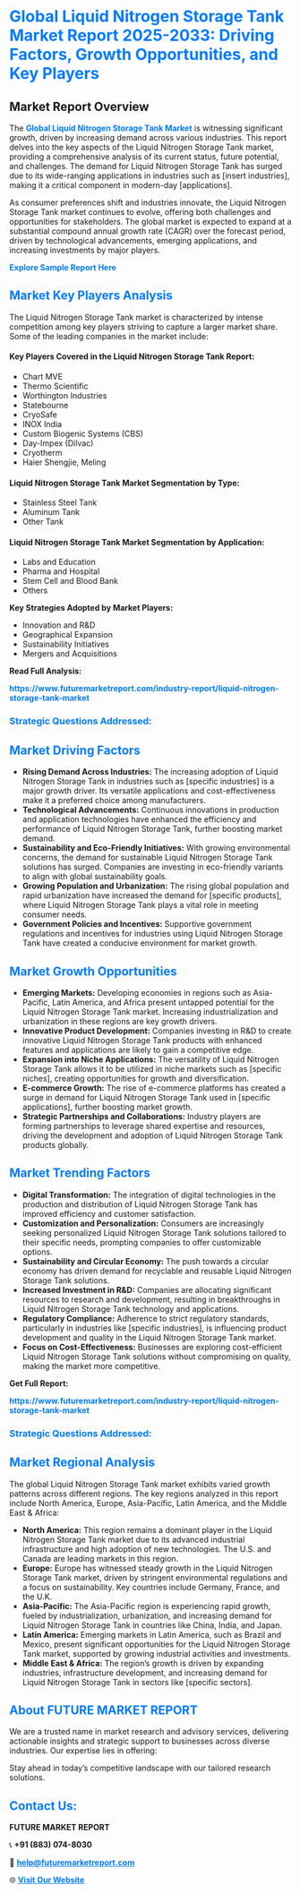 <h1 style="color: #007BFF;">Global Liquid Nitrogen Storage Tank Market Report 2025-2033: Driving Factors, Growth Opportunities, and Key Players</h1>

<section id="overview">
<h2>Market Report Overview</h2>
<p>The <a href="https://www.futuremarketreport.com/industry-report/liquid-nitrogen-storage-tank-market" style="color: #007BFF; text-decoration: none;"><strong>Global Liquid Nitrogen Storage Tank Market</strong></a> is witnessing significant growth, driven by increasing demand across various industries. This report delves into the key aspects of the Liquid Nitrogen Storage Tank market, providing a comprehensive analysis of its current status, future potential, and challenges. The demand for Liquid Nitrogen Storage Tank has surged due to its wide-ranging applications in industries such as [insert industries], making it a critical component in modern-day [applications].</p>
<p>As consumer preferences shift and industries innovate, the Liquid Nitrogen Storage Tank market continues to evolve, offering both challenges and opportunities for stakeholders. The global market is expected to expand at a substantial compound annual growth rate (CAGR) over the forecast period, driven by technological advancements, emerging applications, and increasing investments by major players.</p>
</section>

<section id="overview">
<p><a href="https://www.futuremarketreport.com/request-sample/reportId=107493" style="color: #007BFF; text-decoration: none;"><strong>Explore Sample Report Here</strong></a></p>
</section>

<section id="key-players">
<h2 style="color: #007BFF;">Market Key Players Analysis</h2>
<p>The Liquid Nitrogen Storage Tank market is characterized by intense competition among key players striving to capture a larger market share. Some of the leading companies in the market include:</p>
<h4>Key Players Covered in the Liquid Nitrogen Storage Tank Report:</h4>
<ul><li>Chart MVE</li><li>Thermo Scientific</li><li>Worthington Industries</li><li>Statebourne</li><li>CryoSafe</li><li>INOX India</li><li>Custom Biogenic Systems (CBS)</li><li>Day-Impex (Dilvac)</li><li>Cryotherm</li><li>Haier Shengjie, Meling</li></ul>
<h4>Liquid Nitrogen Storage Tank Market Segmentation by Type:</h4>
<ul><li>Stainless Steel Tank</li><li>Aluminum Tank</li><li>Other Tank</li></ul>

<h4>Liquid Nitrogen Storage Tank Market Segmentation by Application:</h4>
<ul><li>Labs and Education</li><li>Pharma and Hospital</li><li>Stem Cell and Blood Bank</li><li>Others</li></ul>
<p><strong>Key Strategies Adopted by Market Players:</strong></p>
<ul>
<li>Innovation and R&D</li>
<li>Geographical Expansion</li>
<li>Sustainability Initiatives</li>
<li>Mergers and Acquisitions</li>
</ul>
</section>

<section>
<p><strong>Read Full Analysis: </strong></p><a href="https://www.futuremarketreport.com/industry-report/liquid-nitrogen-storage-tank-market" style="color: #007BFF; text-decoration: none;"><strong>https://www.futuremarketreport.com/industry-report/liquid-nitrogen-storage-tank-market</strong></a>
<h3 style="color: #007BFF;">Strategic Questions Addressed:</h3>
</section>

<section id="driving-factors">
<h2 style="color: #007BFF;">Market Driving Factors</h2>
<ul>
<li><strong>Rising Demand Across Industries:</strong> The increasing adoption of Liquid Nitrogen Storage Tank in industries such as [specific industries] is a major growth driver. Its versatile applications and cost-effectiveness make it a preferred choice among manufacturers.</li>
<li><strong>Technological Advancements:</strong> Continuous innovations in production and application technologies have enhanced the efficiency and performance of Liquid Nitrogen Storage Tank, further boosting market demand.</li>
<li><strong>Sustainability and Eco-Friendly Initiatives:</strong> With growing environmental concerns, the demand for sustainable Liquid Nitrogen Storage Tank solutions has surged. Companies are investing in eco-friendly variants to align with global sustainability goals.</li>
<li><strong>Growing Population and Urbanization:</strong> The rising global population and rapid urbanization have increased the demand for [specific products], where Liquid Nitrogen Storage Tank plays a vital role in meeting consumer needs.</li>
<li><strong>Government Policies and Incentives:</strong> Supportive government regulations and incentives for industries using Liquid Nitrogen Storage Tank have created a conducive environment for market growth.</li>
</ul>
</section>

<section id="growth-opportunities">
<h2 style="color: #007BFF;">Market Growth Opportunities</h2>
<ul>
<li><strong>Emerging Markets:</strong> Developing economies in regions such as Asia-Pacific, Latin America, and Africa present untapped potential for the Liquid Nitrogen Storage Tank market. Increasing industrialization and urbanization in these regions are key growth drivers.</li>
<li><strong>Innovative Product Development:</strong> Companies investing in R&D to create innovative Liquid Nitrogen Storage Tank products with enhanced features and applications are likely to gain a competitive edge.</li>
<li><strong>Expansion into Niche Applications:</strong> The versatility of Liquid Nitrogen Storage Tank allows it to be utilized in niche markets such as [specific niches], creating opportunities for growth and diversification.</li>
<li><strong>E-commerce Growth:</strong> The rise of e-commerce platforms has created a surge in demand for Liquid Nitrogen Storage Tank used in [specific applications], further boosting market growth.</li>
<li><strong>Strategic Partnerships and Collaborations:</strong> Industry players are forming partnerships to leverage shared expertise and resources, driving the development and adoption of Liquid Nitrogen Storage Tank products globally.</li>
</ul>
</section>

<section id="trending-factors">
<h2 style="color: #007BFF;">Market Trending Factors</h2>
<ul>
<li><strong>Digital Transformation:</strong> The integration of digital technologies in the production and distribution of Liquid Nitrogen Storage Tank has improved efficiency and customer satisfaction.</li>
<li><strong>Customization and Personalization:</strong> Consumers are increasingly seeking personalized Liquid Nitrogen Storage Tank solutions tailored to their specific needs, prompting companies to offer customizable options.</li>
<li><strong>Sustainability and Circular Economy:</strong> The push towards a circular economy has driven demand for recyclable and reusable Liquid Nitrogen Storage Tank solutions.</li>
<li><strong>Increased Investment in R&D:</strong> Companies are allocating significant resources to research and development, resulting in breakthroughs in Liquid Nitrogen Storage Tank technology and applications.</li>
<li><strong>Regulatory Compliance:</strong> Adherence to strict regulatory standards, particularly in industries like [specific industries], is influencing product development and quality in the Liquid Nitrogen Storage Tank market.</li>
<li><strong>Focus on Cost-Effectiveness:</strong> Businesses are exploring cost-efficient Liquid Nitrogen Storage Tank solutions without compromising on quality, making the market more competitive.</li>
</ul>
</section>

<section>
<p><strong>Get Full Report: </strong></p><a href="https://www.futuremarketreport.com/industry-report/liquid-nitrogen-storage-tank-market" style="color: #007BFF; text-decoration: none;"><strong>https://www.futuremarketreport.com/industry-report/liquid-nitrogen-storage-tank-market</strong></a>
<h3 style="color: #007BFF;">Strategic Questions Addressed:</h3>
</section>


<section id="regional-analysis">
<h2 style="color: #007BFF;">Market Regional Analysis</h2>
<p>The global Liquid Nitrogen Storage Tank market exhibits varied growth patterns across different regions. The key regions analyzed in this report include North America, Europe, Asia-Pacific, Latin America, and the Middle East & Africa:</p>
<ul>
<li><strong>North America:</strong> This region remains a dominant player in the Liquid Nitrogen Storage Tank market due to its advanced industrial infrastructure and high adoption of new technologies. The U.S. and Canada are leading markets in this region.</li>
<li><strong>Europe:</strong> Europe has witnessed steady growth in the Liquid Nitrogen Storage Tank market, driven by stringent environmental regulations and a focus on sustainability. Key countries include Germany, France, and the U.K.</li>
<li><strong>Asia-Pacific:</strong> The Asia-Pacific region is experiencing rapid growth, fueled by industrialization, urbanization, and increasing demand for Liquid Nitrogen Storage Tank in countries like China, India, and Japan.</li>
<li><strong>Latin America:</strong> Emerging markets in Latin America, such as Brazil and Mexico, present significant opportunities for the Liquid Nitrogen Storage Tank market, supported by growing industrial activities and investments.</li>
<li><strong>Middle East & Africa:</strong> The region’s growth is driven by expanding industries, infrastructure development, and increasing demand for Liquid Nitrogen Storage Tank in sectors like [specific sectors].</li>
</ul>
</section>

<footer>
<h2 style="color: #007BFF;">About FUTURE MARKET REPORT</h2>
<p>We are a trusted name in market research and advisory services, delivering actionable insights and strategic support to businesses across diverse industries. Our expertise lies in offering:</p>

<p>Stay ahead in today’s competitive landscape with our tailored research solutions.</p>

<h2 style="color: #007BFF;">Contact Us:</h2>
<p><strong>FUTURE MARKET REPORT</strong></p>
<p>📞 <strong>+91 (883) 074-8030</strong></p>
<p>📧 <strong><a href="mailto:help@futuremarketreport.com" style="color: #007BFF;">help@futuremarketreport.com</a></strong></p>
<p>🌐 <strong><a href="https://www.futuremarketreport.com/" style="color: #007BFF;">Visit Our Website</a></strong></p>
</footer>